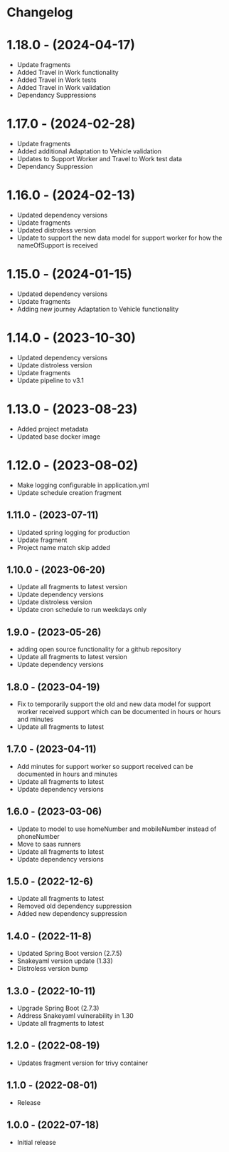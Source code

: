 # Changelog

# 1.18.0 - (2024-04-17)
* Update fragments
* Added Travel in Work functionality
* Added Travel in Work tests
* Added Travel in Work validation
* Dependancy Suppressions

# 1.17.0 - (2024-02-28)
* Update fragments
* Added additional Adaptation to Vehicle validation
* Updates to Support Worker and Travel to Work test data
* Dependancy Suppression

# 1.16.0 - (2024-02-13)
* Updated dependency versions
* Update fragments
* Updated distroless version
* Update to support the new data model for support worker for how the nameOfSupport is received

# 1.15.0 - (2024-01-15)
* Updated dependency versions
* Update fragments
* Adding new journey Adaptation to Vehicle functionality

# 1.14.0 - (2023-10-30)
* Updated dependency versions
* Update distroless version
* Update fragments
* Update pipeline to v3.1

# 1.13.0 - (2023-08-23)
* Added project metadata
* Updated base docker image

# 1.12.0 - (2023-08-02)
* Make logging configurable in application.yml
* Update schedule creation fragment

## 1.11.0 - (2023-07-11)
* Updated spring logging for production
* Update fragment
* Project name match skip added

## 1.10.0 - (2023-06-20)
* Update all fragments to latest version
* Update dependency versions
* Update distroless version
* Update cron schedule to run weekdays only 

## 1.9.0 - (2023-05-26)
* adding open source functionality for a github repository
* Update all fragments to latest version
* Update dependency versions

## 1.8.0 - (2023-04-19)
* Fix to temporarily support the old and new data model for support worker received support which can be documented in hours or hours and minutes
* Update all fragments to latest

## 1.7.0 - (2023-04-11)
* Add minutes for support worker so support received can be documented in hours and minutes
* Update all fragments to latest
* Update dependency versions

## 1.6.0 - (2023-03-06)
* Update to model to use homeNumber and mobileNumber instead of phoneNumber
* Move to saas runners
* Update all fragments to latest
* Update dependency versions

## 1.5.0 - (2022-12-6)

* Update all fragments to latest
* Removed old dependency suppression
* Added new dependency suppression

## 1.4.0 - (2022-11-8)

* Updated Spring Boot version (2.7.5)
* Snakeyaml version update (1.33)
* Distroless version bump

## 1.3.0 - (2022-10-11)

* Upgrade Spring Boot (2.7.3)
* Address Snakeyaml vulnerability in 1.30
* Update all fragments to latest

## 1.2.0 - (2022-08-19)

* Updates fragment version for trivy container

## 1.1.0 - (2022-08-01)

* Release

## 1.0.0 - (2022-07-18)

* Initial release